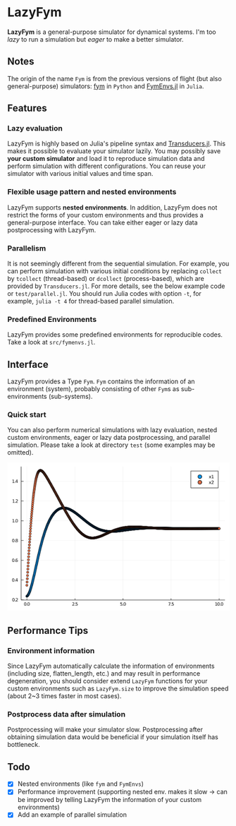 # LazyFym
**LazyFym** is a general-purpose simulator for dynamical systems.
I'm too *lazy* to run a simulation but *eager* to make a better simulator.
## Notes
The origin of the name `Fym` is from the previous versions of flight (but also general-purpose) simulators:
[fym](https://github.com/fdcl-nrf/fym) in `Python` and [FymEnvs.jl](https://github.com/fdcl-nrf/FymEnvs.jl) in `Julia`.

## Features
### Lazy evaluation
LazyFym is highly based on Julia's pipeline syntax and [Transducers.jl](https://github.com/JuliaFolds/Transducers.jl).
This makes it possible to evaluate your simulator lazily.
You may possibly save **your custom simulator** and load it to reproduce
simulation data and perform simulation with different configurations.
You can reuse your simulator with various initial values and time span.
### Flexible usage pattern and nested environments
LazyFym supports **nested environments**.
In addition,
LazyFym does not restrict the forms of your custom environments
and thus provides a general-purpose interface.
You can take either eager or lazy data postprocessing with LazyFym.
### Parallelism
It is not seemingly different from the sequential simulation.
For example,
you can perform simulation with various initial conditions by
replacing `collect` by `tcollect` (thread-based) or `dcollect` (process-based), which are provided by `Transducers.jl`.
For more details, see the below example code or `test/parallel.jl`.
You should run Julia codes with option `-t`, for example, `julia -t 4`
for thread-based parallel simulation.
### Predefined Environments
LazyFym provides some predefined environments for reproducible codes.
Take a look at `src/fymenvs.jl`.
<!-- ### Performance improvement for simulations with long time span (Todo; experimental) -->
<!-- (I'm trying to apply some ideas, e.g., `PartitionedSim`, -->
<!-- but it seems slower than expected.) -->

## Interface
LazyFym provides a Type `Fym`.
`Fym` contains the information of an environment (system),
probably consisting of other `Fym`s as sub-environments (sub-systems).
### Quick start
You can also perform numerical simulations with lazy evaluation,
nested custom environments, eager or lazy data postprocessing, and parallel simulation.
Please take a look at directory `test` (some examples may be omitted).

![Test Image 1](./figures/lazy.png)

## Performance Tips
### Environment information
Since LazyFym automatically calculate the information of environments (including size, flatten_length, etc.)
and may result in performance degeneration,
you should consider extend `LazyFym` functions for your custom environments such as `LazyFym.size`
to improve the simulation speed (about 2~3 times faster in most cases).
### Postprocess data after simulation
Postprocessing will make your simulator slow.
Postprocessing after obtaining simulation data would be beneficial if your simulation itself has bottleneck.

## Todo
- [x] Nested environments (like `fym` and `FymEnvs`)
- [x] Performance improvement (supporting nested env. makes it slow -> can be improved by telling LazyFym the information of your custom environments)
- [x] Add an example of parallel simulation
<!-- - [ ] Performance improvement for simulations with long time span -->
